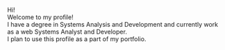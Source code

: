 Hi!\
Welcome to my profile!\
I have a degree in Systems Analysis and Development and currently work as a web Systems Analyst and Developer.\
I plan to use this profile as a part of my portfolio.
